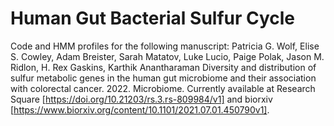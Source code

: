# Human Gut Bacterial Sulfur Cycle
Code and HMM profiles for the following manuscript: Patricia G. Wolf, Elise S. Cowley, Adam Breister, Sarah Matatov, Luke Lucio, Paige Polak, Jason M. Ridlon, H. Rex Gaskins, Karthik Anantharaman Diversity and distribution of sulfur metabolic genes in the human gut microbiome and their association with colorectal cancer. 2022. Microbiome. Currently available at Research Square [https://doi.org/10.21203/rs.3.rs-809984/v1] and biorxiv [https://www.biorxiv.org/content/10.1101/2021.07.01.450790v1]. 
